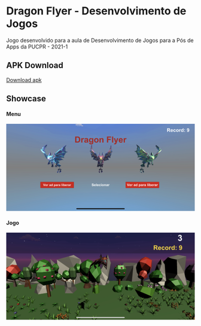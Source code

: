 # Dragon Flyer - Desenvolvimento de Jogos
Jogo desenvolvido para a aula de Desenvolvimento de Jogos para a Pós de Apps da PUCPR - 2021-1

## APK Download
[Download apk](https://drive.google.com/drive/folders/1qSFo1LyI6vsIY_U4wks1VaYXnT7TFxf7?usp=sharing)

## Showcase

#### Menu
![](Assets/Images/Showcase/menu.jpeg)

#### Jogo
![](Assets/Images/Showcase/game.jpeg)